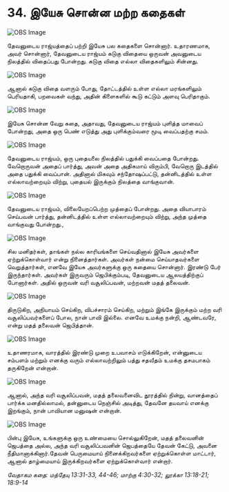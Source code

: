 # 34. இயேசு சொன்ன மற்ற கதைகள்

![OBS Image](https://cdn.door43.org/obs/jpg/360px/obs-en-34-01.jpg)

தேவனுடைய ராஜ்யத்தைப் பற்றி இயேசு பல கதைகளை சொன்னார். உதாரணமாக, அவர் சொன்னார், தேவனுடைய ராஜ்யம் கடுகு விதையை ஒருவன் அவனுடைய நிலத்தில் விதைப்பது போன்றது. கடுகு விதை எல்லா விதைகளிலும் சின்னது.

![OBS Image](https://cdn.door43.org/obs/jpg/360px/obs-en-34-02.jpg)

ஆனால் கடுகு விதை வளரும் போது, தோட்டத்தில் உள்ள எல்லா மரங்களிலும் பெரியதாகி, பறவைகள் வந்து, அதின் கிளைகளில் கூடு கட்டும் அளவு பெரிதாகும். 

![OBS Image](https://cdn.door43.org/obs/jpg/360px/obs-en-34-03.jpg)

இயேசு சொன்ன வேறு கதை, அதாவது, தேவனுடைய ராஜ்யம் புளித்த மாவைப் போன்றது, அதை ஒரு பெண் எடுத்து அது புளிக்கும்வரை மூடி வைப்பதற்கு சமம். 

![OBS Image](https://cdn.door43.org/obs/jpg/360px/obs-en-34-04.jpg)

தேவனுடைய ராஜ்யம், ஒரு புதையலை நிலத்தில் பதுக்கி வைப்பதை போன்றது. வேறொருவன் அதைப் பார்த்து, அவன் அதை அதிகமாய் விரும்பி, வேறொரு இடத்தில் அதை பதுக்கி வைப்பான். அதினால் மிகவும் சந்தோஷப்பட்டு, தன்னிடத்தில் உள்ள எல்லாவற்றையும் விற்று, புதையல் இருக்கும் நிலத்தை வாங்குவான். 

![OBS Image](https://cdn.door43.org/obs/jpg/360px/obs-en-34-05.jpg)

தேவனுடைய ராஜ்யம், விலையேறப்பெற்ற முத்தைப் போன்றது. அதை வியாபாரம் செய்பவன் பார்த்து, தன்னிடத்தில் உள்ள எல்லாவற்றையும் விற்று, அந்த முத்தை வாங்குவது போன்றது., 

![OBS Image](https://cdn.door43.org/obs/jpg/360px/obs-en-34-06.jpg)

சில மனிதர்கள், தாங்கள் நல்ல காரியங்களை செய்வதினால் இயேசு அவர்களை ஏற்றுக்கொள்வார் என்று நினைத்தார்கள். அவர்கள் நன்மை செய்யாதவர்களை வெறுத்தார்கள், எனவே இயேசு அவர்களுக்கு ஒரு கதையை சொன்னார். இரண்டு பேர் இருந்தார்கள். அவர்கள் இருவரும் ஜெபிக்கும்படி, தேவனுடைய ஆலயத்திற்குப் போனார்கள். அதில் ஒருவன் வரி வசூலிப்பவன், மற்றவன் மதத் தலைவன்.

![OBS Image](https://cdn.door43.org/obs/jpg/360px/obs-en-34-07.jpg)

திருடுகிற, அநியாயம் செய்கிற, விபச்சாரம் செய்கிற, மற்றும் இங்கே இருக்கும் மற்ற வரி வசூலிப்பவர்களைப் போல, நான் பாவி இல்லை. எனவே உமக்கு நன்றி, ஆண்டவரே, என்று மதத் தலைவன் ஜெபித்தான்.

![OBS Image](https://cdn.door43.org/obs/jpg/360px/obs-en-34-08.jpg)

உதாணரமாக, வாரத்தில் இரண்டு முறை உபவாசம் எடுக்கிறேன், என்னுடைய சம்பளம் மற்றும் எனக்கு வரும் எல்லாவற்றிலும் பத்து சதவீதம் உமக்கு தசமபாகம் தருகிறேன் என்றான்.

![OBS Image](https://cdn.door43.org/obs/jpg/360px/obs-en-34-09.jpg)

ஆனால், அந்த வரி வசூலிப்பவன், மதத் தலைவனைவிட தூரத்தில் நின்று, வானத்தைப் பார்க்க மனதில்லாமல், தன்னுடைய நெஞ்சில் அடித்து, தேவனே தயவாய் எனக்கு இறங்கும், நான் பாவியான மனுஷன் என்றான்.

![OBS Image](https://cdn.door43.org/obs/jpg/360px/obs-en-34-10.jpg)

பின்பு இயேசு, உங்களுக்கு ஒரு உண்மையை சொல்லுகிறேன், மதத் தலைவனின் ஜெபத்தை அல்ல, அந்த வரி வசூலிப்பவனின் ஜெபத்தையே தேவன் கேட்டு, அவனை நீதிமானாக்கினார்.தேவன் பெருமையாய் நினைக்கிறவர்களை ஏற்றுக்கொள்ள மாட்டார், ஆனால் தாழ்மையாய் இருக்கிறவர்களை ஏற்றுக்கொள்வார் என்றார்.

_வேதாகம கதை: மத்தேயு 13:31-33, 44-46; மாற்கு 4:30-32; லூக்கா 13:18-21; 18:9-14_

